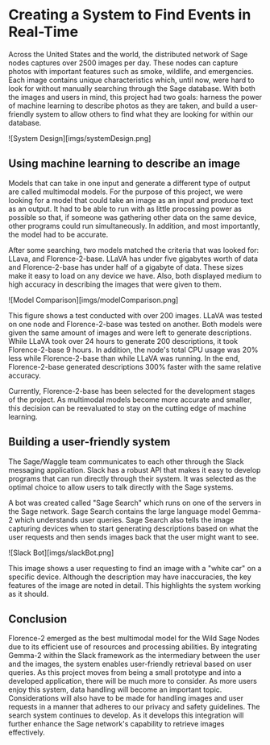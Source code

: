 # Creating a System to Find Events in Real-Time


Across the United States and the world, the distributed network of Sage nodes captures over 2500 images per day. These nodes can capture photos with important features such as smoke, wildlife, and emergencies. Each image contains unique characteristics which, until now, were hard to look for without manually searching through the Sage database. With both the images and users in mind, this project had two goals: harness the power of machine learning to describe photos as they are taken, and build a user-friendly system to allow others to find what they are looking for within our database.

![System Design][imgs/systemDesign.png]

## Using machine learning to describe an image


Models that can take in one input and generate a different type of output are called multimodal models. For the purpose of this project, we were looking for a model that could take an image as an input and produce text as an output. It had to be able to run with as little processing power as possible so that, if someone was gathering other data on the same device, other programs could run simultaneously. In addition, and most importantly, the model had to be accurate.


After some searching, two models matched the criteria that was looked for: LLava, and Florence-2-base. LLaVA has under five gigabytes worth of data and Florence-2-base has under half of a gigabyte of data. These sizes make it easy to load on any device we have. Also, both displayed medium to high accuracy in describing the images that were given to them.


![Model Comparison][imgs/modelComparison.png]


This figure shows a test conducted with over 200 images. LLaVA was tested on one node and Florence-2-base was tested on another. Both models were given the same amount of images and were left to generate descriptions. While LLaVA took over 24 hours to generate 200 descriptions, it took Florence-2-base 9 hours. In addition, the node's total CPU usage was 20% less while Florence-2-base than while LLaVA was running. In the end, Florence-2-base generated descriptions 300% faster with the same relative accuracy.


Currently, Florence-2-base has been selected for the development stages of the project. As multimodal models become more accurate and smaller, this decision can be reevaluated to stay on the cutting edge of machine learning.


## Building a user-friendly system


The Sage/Waggle team communicates to each other through the Slack messaging application. Slack has a robust API that makes it easy to develop programs that can run directly through their system. It was selected as the optimal choice to allow users to talk directly with the Sage systems.


A bot was created called "Sage Search" which runs on one of the servers in the Sage network. Sage Search contains the large language model Gemma-2 which understands user queries. Sage Search also tells the image capturing devices when to start generating descriptions based on what the user requests and then sends images back that the user might want to see.


![Slack Bot][imgs/slackBot.png]

This image shows a user requesting to find an image with a "white car" on a specific device. Although the description may have inaccuracies, the key features of the image are noted in detail. This highlights the system working as it should.


## Conclusion


Florence-2 emerged as the best multimodal model for the Wild Sage Nodes due to its efficient use of resources and processing abilities. By integrating Gemma-2 within the Slack framework as the intermediary between the user and the images, the system enables user-friendly retrieval based on user queries. As this project moves from being a small prototype and into a developed application, there will be much more to consider. As more users enjoy this system, data handling will become an important topic. Considerations will also have to be made for handling images and user requests in a manner that adheres to our privacy and safety guidelines. The search system continues to develop. As it develops this integration will further enhance the Sage network's capability to retrieve images effectively.
















